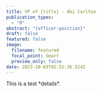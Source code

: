 ```yaml
---
title: VP of {title} - Abi Carlton
publication_types:
  - "0"
abstract: "{officer-position}"
draft: false
featured: false
image:
  filename: featured
  focal_point: Smart
  preview_only: false
date: 2023-10-03T02:51:36.524Z
---
```

T﻿his is a test \*details\*.
